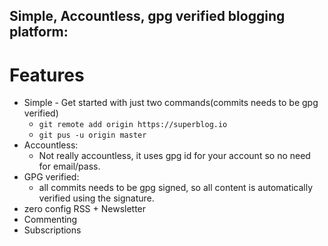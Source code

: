 ## Simple, Accountless, gpg verified blogging platform:

# Features
* Simple - Get started with just two commands(commits needs to be gpg verified)
	* `git remote add origin https://superblog.io`
	* `git pus -u origin master`
* Accountless:
	* Not really accountless, it uses gpg id for your account so no need for email/pass.
* GPG verified:
	* all commits needs to be gpg signed, so all content is automatically verified using the signature.
* zero config RSS + Newsletter
* Commenting
* Subscriptions
